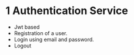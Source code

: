 # 1 Authentication Service
- Jwt based
- Registration of a user.
- Login using email and password.
- Logout
